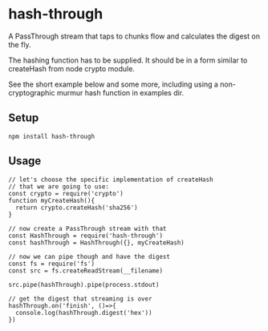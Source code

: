 # hash-through

A PassThrough stream that taps to chunks flow and calculates the digest on the fly.

The hashing function has to be supplied. It should be in a form similar to createHash from node crypto module.

See the short example below and some more, including using a non-cryptographic murmur hash function in examples dir.

## Setup

```
npm install hash-through
```

## Usage

```
// let's choose the specific implementation of createHash
// that we are going to use:
const crypto = require('crypto')
function myCreateHash(){
  return crypto.createHash('sha256')
}

// now create a PassThrough stream with that
const HashThrough = require('hash-through')
const hashThrough = HashThrough({}, myCreateHash)

// now we can pipe though and have the digest
const fs = require('fs')
const src = fs.createReadStream(__filename)

src.pipe(hashThrough).pipe(process.stdout)

// get the digest that streaming is over
hashThrough.on('finish', ()=>{
  console.log(hashThrough.digest('hex'))
})
```
